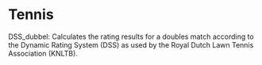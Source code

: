 # Tennis

DSS_dubbel: Calculates the rating results for a doubles match according to the Dynamic Rating System (DSS) as used by the Royal Dutch Lawn Tennis Association (KNLTB).
